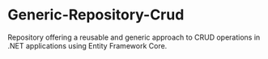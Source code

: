 # Generic-Repository-Crud
Repository offering a reusable and generic approach to CRUD operations in .NET applications using Entity Framework Core.
